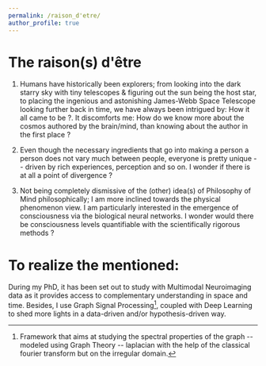 ```yaml
---
permalink: /raison_d'etre/
author_profile: true
---
```



<h1> The raison(s) d'être </h1>

1. Humans have historically been explorers; from looking into the dark starry sky with tiny telescopes & figuring out the sun being the host star, to placing the ingenious and astonishing James-Webb Space Telescope looking further back in time, we have always been intrigued by: How it all came to be ?. It discomforts me: How do we know more about the cosmos authored by the brain/mind, than knowing about the author in the first place ?

2. Even though the necessary ingredients that go into making a person a person does not vary much between people, everyone is pretty unique -- driven by rich experiences, perception and so on. I wonder if there is at all a point of divergence ?

3. Not being completely dismissive of the (other) idea(s) of Philosophy of Mind philosophically; I am more inclined towards the physical phenomenon view. I am particularly interested in the emergence of consciousness via the biological neural networks. I wonder would there be consciousness levels quantifiable with the scientifically rigorous methods ?


# To realize the mentioned:
During my PhD, it has been set out to study with Multimodal Neuroimaging data as it provides access to complementary understanding in space and time. Besides, I use Graph Signal Processing[^1], coupled with Deep Learning to shed more lights in a data-driven and/or hypothesis-driven way.

[^1]: Framework that aims at studying the spectral properties of the graph -- modeled using Graph Theory -- laplacian with the help of the classical fourier transform but on the irregular domain.